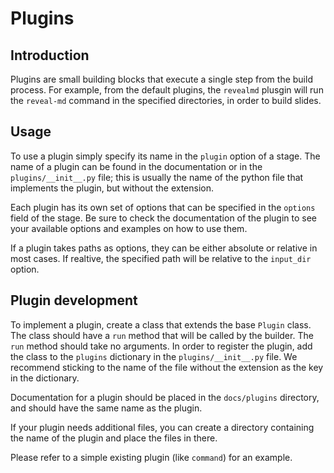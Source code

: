 # Plugins

## Introduction
Plugins are small building blocks that execute a single step from the build process. For example, from the default plugins, the `revealmd` plusgin will run the `reveal-md` command in the specified directories, in order to build slides.

## Usage
To use a plugin simply specify its name in the `plugin` option of a stage. The name of a plugin can be found in the documentation or in the `plugins/__init__.py` file; this is usually the name of the python file that implements the plugin, but without the extension.

Each plugin has its own set of options that can be specified in the `options` field of the stage. Be sure to check the documentation of the plugin to see your available options and examples on how to use them.

If a plugin takes paths as options, they can be either absolute or relative in most cases. If realtive, the specified path will be relative to the `input_dir` option.

## Plugin development
To implement a plugin, create a class that extends the base `Plugin` class. The class should have a `run` method that will be called by the builder. The `run` method should take no arguments. In order to register the plugin, add the class to the `plugins` dictionary in the `plugins/__init__.py` file. We recommend sticking to the name of the file without the extension as the key in the dictionary. 

Documentation for a plugin should be placed in the `docs/plugins` directory, and should have the same name as the plugin.

If your plugin needs additional files, you can create a directory containing the name of the plugin and place the files in there.

Please refer to a simple existing plugin (like `command`) for an example.
